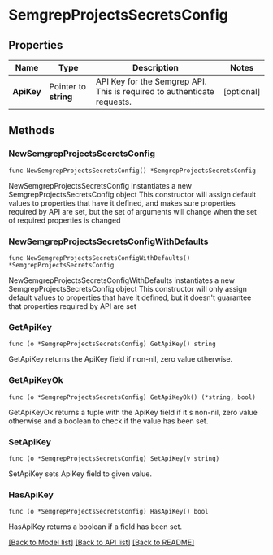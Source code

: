 # SemgrepProjectsSecretsConfig

## Properties

Name | Type | Description | Notes
------------ | ------------- | ------------- | -------------
**ApiKey** | Pointer to **string** | API Key for the Semgrep API. This is required to authenticate requests. | [optional] 

## Methods

### NewSemgrepProjectsSecretsConfig

`func NewSemgrepProjectsSecretsConfig() *SemgrepProjectsSecretsConfig`

NewSemgrepProjectsSecretsConfig instantiates a new SemgrepProjectsSecretsConfig object
This constructor will assign default values to properties that have it defined,
and makes sure properties required by API are set, but the set of arguments
will change when the set of required properties is changed

### NewSemgrepProjectsSecretsConfigWithDefaults

`func NewSemgrepProjectsSecretsConfigWithDefaults() *SemgrepProjectsSecretsConfig`

NewSemgrepProjectsSecretsConfigWithDefaults instantiates a new SemgrepProjectsSecretsConfig object
This constructor will only assign default values to properties that have it defined,
but it doesn't guarantee that properties required by API are set

### GetApiKey

`func (o *SemgrepProjectsSecretsConfig) GetApiKey() string`

GetApiKey returns the ApiKey field if non-nil, zero value otherwise.

### GetApiKeyOk

`func (o *SemgrepProjectsSecretsConfig) GetApiKeyOk() (*string, bool)`

GetApiKeyOk returns a tuple with the ApiKey field if it's non-nil, zero value otherwise
and a boolean to check if the value has been set.

### SetApiKey

`func (o *SemgrepProjectsSecretsConfig) SetApiKey(v string)`

SetApiKey sets ApiKey field to given value.

### HasApiKey

`func (o *SemgrepProjectsSecretsConfig) HasApiKey() bool`

HasApiKey returns a boolean if a field has been set.


[[Back to Model list]](../README.md#documentation-for-models) [[Back to API list]](../README.md#documentation-for-api-endpoints) [[Back to README]](../README.md)


